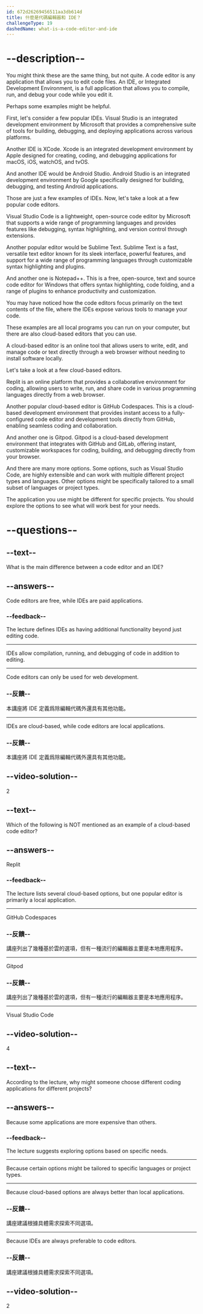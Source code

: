 ```yaml
---
id: 672d26269456511aa3db614d
title: 什麼是代碼編輯器和 IDE？
challengeType: 19
dashedName: what-is-a-code-editor-and-ide
---
```


# --description--

You might think these are the same thing, but not quite. A code editor is any application that allows you to edit code files. An IDE, or Integrated Development Environment, is a full application that allows you to compile, run, and debug your code while you edit it.

Perhaps some examples might be helpful.

First, let's consider a few popular IDEs. Visual Studio is an integrated development environment by Microsoft that provides a comprehensive suite of tools for building, debugging, and deploying applications across various platforms.

Another IDE is XCode. Xcode is an integrated development environment by Apple designed for creating, coding, and debugging applications for macOS, iOS, watchOS, and tvOS.

And another IDE would be Android Studio. Android Studio is an integrated development environment by Google specifically designed for building, debugging, and testing Android applications.

Those are just a few examples of IDEs. Now, let's take a look at a few popular code editors.

Visual Studio Code is a lightweight, open-source code editor by Microsoft that supports a wide range of programming languages and provides features like debugging, syntax highlighting, and version control through extensions.

Another popular editor would be Sublime Text. Sublime Text is a fast, versatile text editor known for its sleek interface, powerful features, and support for a wide range of programming languages through customizable syntax highlighting and plugins.

And another one is Notepad++. This is a free, open-source, text and source code editor for Windows that offers syntax highlighting, code folding, and a range of plugins to enhance productivity and customization.

You may have noticed how the code editors focus primarily on the text contents of the file, where the IDEs expose various tools to manage your code.

These examples are all local programs you can run on your computer, but there are also cloud-based editors that you can use.

A cloud-based editor is an online tool that allows users to write, edit, and manage code or text directly through a web browser without needing to install software locally.

Let's take a look at a few cloud-based editors.

Replit is an online platform that provides a collaborative environment for coding, allowing users to write, run, and share code in various programming languages directly from a web browser.

Another popular cloud-based editor is GitHub Codespaces. This is a cloud-based development environment that provides instant access to a fully-configured code editor and development tools directly from GitHub, enabling seamless coding and collaboration.

And another one is Gitpod. Gitpod is a cloud-based development environment that integrates with GitHub and GitLab, offering instant, customizable workspaces for coding, building, and debugging directly from your browser.

And there are many more options. Some options, such as Visual Studio Code, are highly extensible and can work with multiple different project types and languages. Other options might be specifically tailored to a small subset of languages or project types.

The application you use might be different for specific projects. You should explore the options to see what will work best for your needs.

# --questions--

## --text--

What is the main difference between a code editor and an IDE?

## --answers--

Code editors are free, while IDEs are paid applications.

### --feedback--

The lecture defines IDEs as having additional functionality beyond just editing code.

---

IDEs allow compilation, running, and debugging of code in addition to editing.

---

Code editors can only be used for web development.

### --反饋--

本講座將 IDE 定義爲除編輯代碼外還具有其他功能。

---

IDEs are cloud-based, while code editors are local applications.

### --反饋--

本講座將 IDE 定義爲除編輯代碼外還具有其他功能。

## --video-solution--

2

## --text--

Which of the following is NOT mentioned as an example of a cloud-based code editor?

## --answers--

Replit

### --feedback--

The lecture lists several cloud-based options, but one popular editor is primarily a local application.

---

GitHub Codespaces

### --反饋--

講座列出了幾種基於雲的選項，但有一種流行的編輯器主要是本地應用程序。

---

Gitpod

### --反饋--

講座列出了幾種基於雲的選項，但有一種流行的編輯器主要是本地應用程序。

---

Visual Studio Code

## --video-solution--

4

## --text--

According to the lecture, why might someone choose different coding applications for different projects?

## --answers--

Because some applications are more expensive than others.

### --feedback--

The lecture suggests exploring options based on specific needs.

---

Because certain options might be tailored to specific languages or project types.

---

Because cloud-based options are always better than local applications.

### --反饋--

講座建議根據具體需求探索不同選項。

---

Because IDEs are always preferable to code editors.

### --反饋--

講座建議根據具體需求探索不同選項。

## --video-solution--

2
